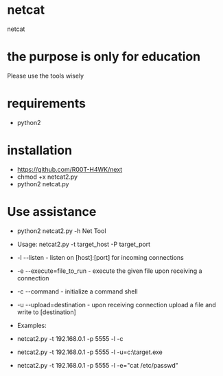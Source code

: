 # netcat
netcat 
# the purpose is only for education
  Please use the tools wisely

# requirements
* python2

# installation
 * https://github.com/R00T-H4WK/next
 * chmod +x netcat2.py
 * python2 netcat.py

# Use assistance
* python2 netcat2.py -h
Net Tool

* Usage: netcat2.py -t target_host -P target_port
* -l --listen                  - listen on [host]:[port] for                               incoming connections
* -e --execute=file_to_run     - execute the given file upon                               receiving a connection
* -c --command                 - initialize a command shell
* -u --upload=destination      - upon receiving connection upload a                               file and write to [destination]


* Examples:
* netcat2.py -t 192.168.0.1 -p 5555 -l -c
* netcat2.py -t 192.168.0.1 -p 5555 -l -u=c:\target.exe
* netcat2.py -t 192.168.0.1 -p 5555 -l -e="cat /etc/passwd"
